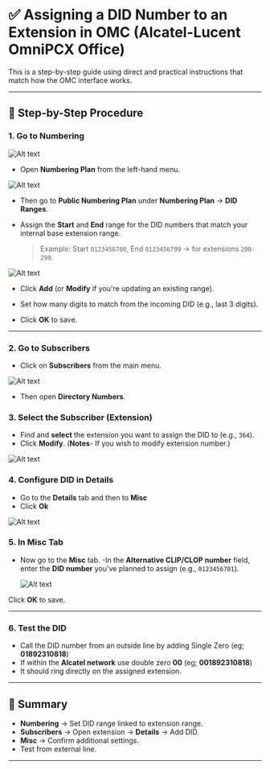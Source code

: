 # ✅ Assigning a DID Number to an Extension in OMC (Alcatel-Lucent OmniPCX Office)

This is a step-by-step guide using direct and practical instructions that match how the OMC interface works.

---

## 🔧 Step-by-Step Procedure

### 1. Go to **Numbering**

![Alt text](images/Numbering%20.png)

- Open **Numbering Plan** from the left-hand menu.

![Alt text](images/Open%20numbering.png)

- Then go to  **Public Numbering Plan** under **Numbering Plan** → **DID Ranges**.

- Assign the **Start** and **End** range for the DID numbers that match your internal base extension range.
  > Example: Start `0123456700`, End `0123456799` → for extensions `200-299`.

![Alt text](images/Assign%20DID%20%20to%20extension.png)

- Click **Add** (or **Modify** if you're updating an existing range).

- Set how many digits to match from the incoming DID (e.g., last 3 digits).
- Click **OK** to save.

---

### 2. Go to **Subscribers**

- Click on **Subscribers** from the main menu.

![Alt text](images/Open%20Subscriber%20list.png)

- Then open **Directory Numbers**.


### 3. Select the Subscriber (Extension)

- Find and **select** the extension you want to assign the DID to (e.g., `364`).
- Click **Modify**. (**Notes**- If you wish to modify extension number.)

![Alt text](images/Choose%20subscriber%20list%20in%20OMC.png)

### 4. Configure DID in **Details**

- Go to the **Details** tab and then to **Misc**
- Click **Ok** 

![Alt text](images/Misc%20and%20ok.png)

### 5. In **Misc** Tab

- Now go to the **Misc** tab.
-In the **Alternative CLIP/CLOP number** field, enter the **DID number** you've planned to assign (e.g., `0123456701`).

  ![Alt text](images/add%20DID%20number%20to%20the%20subscriber%20or%20extension.png)

Click **OK** to save.

---

### 6. Test the DID

- Call the DID number from an outside line by adding Single Zero (eg; **01892310818**) 
- If within the **Alcatel network** use double zero **00** (eg; **001892310818**)
- It should ring directly on the assigned extension.

---

## 📝 Summary

- **Numbering** → Set DID range linked to extension range.
- **Subscribers** → Open extension → **Details** → Add DID.
- **Misc** → Confirm additional settings.
- Test from external line.

---

